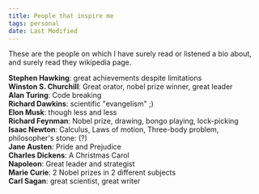 ```yaml
---
title: People that inspire me
tags: personal
date: Last Modified
---
```


These are the people on which I have surely read or listened a bio about, and surely read they wikipedia page. 

**Stephen Hawking**: great achievements despite limitations   
**Winston S. Churchill**: Great orator, nobel prize winner, great leader   
**Alan Turing**: Code breaking         
**Richard Dawkins**: scientific "evangelism" ;)       
**Elon Musk**: though less and less     
**Richard Feynman**: Nobel prize, drawing, bongo playing, lock-picking     
**Isaac Newton**: Calculus, Laws of motion, Three-body problem, philosopher's stone: (?)    
**Jane Austen**: Pride and Prejudice   
**Charles Dickens**: A Christmas Carol        
**Napoleon**: Great leader and strategist      
**Marie Curie**: 2 Nobel prizes in 2 different subjects        
**Carl Sagan**: great scientist, great writer       